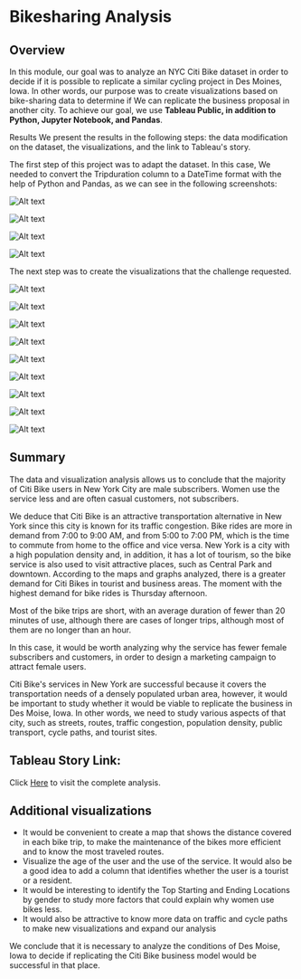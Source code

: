 # Bikesharing Analysis

## Overview
In this module, our goal was to analyze an NYC Citi Bike dataset in order to decide if it is possible to replicate a similar cycling project in Des Moines, Iowa. In other words, our purpose was to create visualizations based on bike-sharing data to determine if We can replicate the business proposal in another city.
To achieve our goal, we use **Tableau Public, in addition to Python, Jupyter Notebook, and Pandas**.

Results
We present the results in the following steps: the data modification on the dataset, the visualizations, and the link to Tableau's story.

The first step of this project was to adapt the dataset. In this case, We needed to convert the Tripduration column to a DateTime format with the help of Python and Pandas, as we can see in the following screenshots:

![Alt text](/Resources/uno.png "imagen1")

![Alt text](/Resources/dos.png "imagen2")

![Alt text](/Resources/tres.png "imagen3")

![Alt text](/Resources/cuatro.png "imagen4")

The next step was to create the visualizations that the challenge requested. 

![Alt text](/Resources/general.png "imagen10")

![Alt text](/Resources/check1.png "imagen11")

![Alt text](/Resources/check2png "imagen12")

![Alt text](/Resources/heat1.png "imagen13")

![Alt text](/Resources/heat2.png "imagen14")

![Alt text](/Resources/heat3.png "imagen15")

![Alt text](/Resources/extra.png "imagen16")

![Alt text](/Resources/extra2.png "imagen17")

![Alt text](/Resources/extra3.png "imagen18")

## Summary 

The data and visualization analysis allows us to conclude that the majority of Citi Bike users in New York City are male subscribers. Women use the service less and are often casual customers, not subscribers.

We deduce that Citi Bike is an attractive transportation alternative in New York since this city is known for its traffic congestion. Bike rides are more in demand from 7:00 to 9:00 AM, and from 5:00 to 7:00 PM, which is the time to commute from home to the office and vice versa.
New York is a city with a high population density and, in addition, it has a lot of tourism, so the bike service is also used to visit attractive places, such as Central Park and downtown. According to the maps and graphs analyzed, there is a greater demand for Citi Bikes in tourist and business areas. The moment with the highest demand for bike rides is Thursday afternoon.

Most of the bike trips are short, with an average duration of fewer than 20 minutes of use, although there are cases of longer trips, although most of them are no longer than an hour.

In this case, it would be worth analyzing why the service has fewer female subscribers and customers, in order to design a marketing campaign to attract female users.

Citi Bike's services in New York are successful because it covers the transportation needs of a densely populated urban area, however, it would be important to study whether it would be viable to replicate the business in Des Moise, Iowa. In other words, we need to study various aspects of that city, such as streets, routes, traffic congestion, population density, public transport, cycle paths, and tourist sites.

## Tableau Story Link:
Click [Here](https://public.tableau.com/app/profile/cielo.mejia/viz/Challenge_Bikesharing/NYCCitiBikeAnalysis?publish=yes) to visit the complete analysis.

## Additional visualizations

- It would be convenient to create a map that shows the distance covered in each bike trip, to make the maintenance of the bikes more efficient and to know the most traveled routes.
- Visualize the age of the user and the use of the service. It would also be a good idea to add a column that identifies whether the user is a tourist or a resident.
- It would be interesting to identify the Top Starting and Ending Locations by gender to study more factors that could explain why women use bikes less.
- It would also be attractive to know more data on traffic and cycle paths to make new visualizations and expand our analysis

We conclude that it is necessary to analyze the conditions of Des Moise, Iowa to decide if replicating the Citi Bike business model would be successful in that place.
